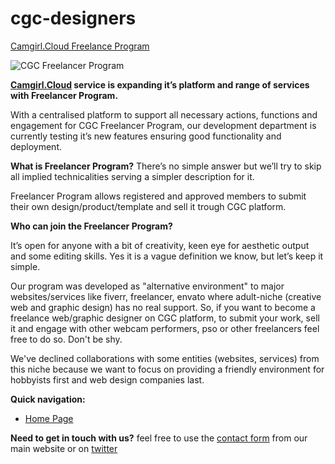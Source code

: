# cgc-designers
[Camgirl.Cloud Freelance Program](https://camgirl.cloud/docs/designers/)

![CGC Freelancer Program](https://cgc-dan.github.io/cgc-designers/assets/cgc.jpg)

**[Camgirl.Cloud](https://camgirl.cloud/) service is expanding it’s platform and range of services with Freelancer Program.**

With a centralised platform to support all necessary actions, functions and engagement for CGC Freelancer Program, our development department is currently testing it’s new features ensuring good functionality and deployment.

**What is Freelancer Program?** 
There’s no simple answer but we’ll try to skip all implied technicalities serving a simpler description for it.

Freelancer Program allows registered and approved members to submit their own design/product/template and sell it trough CGC platform.

**Who can join the Freelancer Program?** 

It’s open for anyone with a bit of creativity, keen eye for aesthetic output and some editing skills. Yes it is a vague definition we know, but let’s keep it simple.

Our program was developed as "alternative environment" to major websites/services like fiverr, freelancer, envato where adult-niche (creative web and graphic design) has no real support. 
So, if you want to become a freelance web/graphic designer on CGC platform, to submit your work, sell it and engage with other webcam performers, pso or other freelancers feel free to do so. Don't be shy.

We've declined collaborations with some entities (websites, services) from this niche because we want to focus on providing a friendly environment for hobbyists first and web design companies last.

**Quick navigation:**
* [Home Page](https://cgc-dan.github.io/cgc-designers/)

**Need to get in touch with us?**
feel free to use the [contact form](https://camgirl.cloud/contact/) from our main website or on [twitter](https://twitter.com/CamgirlCloud)
